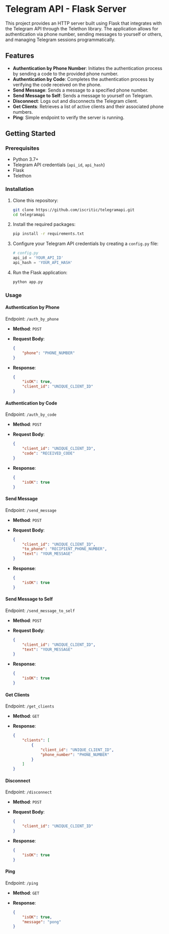 # Telegram API - Flask Server

This project provides an HTTP server built using Flask that integrates with the Telegram API through the Telethon library. The application allows for authentication via phone number, sending messages to yourself or others, and managing Telegram sessions programmatically.

## Features

- **Authentication by Phone Number**: Initiates the authentication process by sending a code to the provided phone number.
- **Authentication by Code**: Completes the authentication process by verifying the code received on the phone.
- **Send Message**: Sends a message to a specified phone number.
- **Send Message to Self**: Sends a message to yourself on Telegram.
- **Disconnect**: Logs out and disconnects the Telegram client.
- **Get Clients**: Retrieves a list of active clients and their associated phone numbers.
- **Ping**: Simple endpoint to verify the server is running.

## Getting Started

### Prerequisites

- Python 3.7+
- Telegram API credentials (`api_id`, `api_hash`)
- Flask
- Telethon

### Installation

1. Clone this repository:

    ```bash
    git clone https://github.com/iscritic/telegramapi.git
    cd telegramapi
    ```

2. Install the required packages:

    ```bash
    pip install -r requirements.txt
    ```

3. Configure your Telegram API credentials by creating a `config.py` file:

    ```python
    # config.py
    api_id = 'YOUR_API_ID'
    api_hash = 'YOUR_API_HASH'
    ```

4. Run the Flask application:

    ```bash
    python app.py
    ```

### Usage

#### Authentication by Phone

Endpoint: `/auth_by_phone`

- **Method**: `POST`
- **Request Body**:

    ```json
    {
        "phone": "PHONE_NUMBER"
    }
    ```

- **Response**:

    ```json
    {
        "isOK": true,
        "client_id": "UNIQUE_CLIENT_ID"
    }
    ```

#### Authentication by Code

Endpoint: `/auth_by_code`

- **Method**: `POST`
- **Request Body**:

    ```json
    {
        "client_id": "UNIQUE_CLIENT_ID",
        "code": "RECEIVED_CODE"
    }
    ```

- **Response**:

    ```json
    {
        "isOK": true
    }
    ```

#### Send Message

Endpoint: `/send_message`

- **Method**: `POST`
- **Request Body**:

    ```json
    {
        "client_id": "UNIQUE_CLIENT_ID",
        "to_phone": "RECIPIENT_PHONE_NUMBER",
        "text": "YOUR_MESSAGE"
    }
    ```

- **Response**:

    ```json
    {
        "isOK": true
    }
    ```

#### Send Message to Self

Endpoint: `/send_message_to_self`

- **Method**: `POST`
- **Request Body**:

    ```json
    {
        "client_id": "UNIQUE_CLIENT_ID",
        "text": "YOUR_MESSAGE"
    }
    ```

- **Response**:

    ```json
    {
        "isOK": true
    }
    ```

#### Get Clients

Endpoint: `/get_clients`

- **Method**: `GET`
- **Response**:

    ```json
    {
        "clients": [
            {
                "client_id": "UNIQUE_CLIENT_ID",
                "phone_number": "PHONE_NUMBER"
            }
        ]
    }
    ```

#### Disconnect

Endpoint: `/disconnect`

- **Method**: `POST`
- **Request Body**:

    ```json
    {
        "client_id": "UNIQUE_CLIENT_ID"
    }
    ```

- **Response**:

    ```json
    {
        "isOK": true
    }
    ```

#### Ping

Endpoint: `/ping`

- **Method**: `GET`
- **Response**:

    ```json
    {
        "isOK": true,
        "message": "pong"
    }
    ```